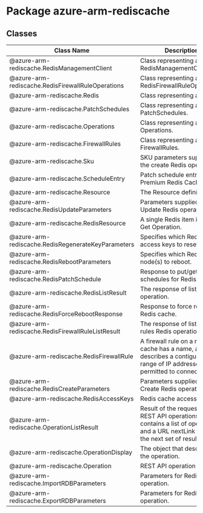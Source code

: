 # Package azure-arm-rediscache
## Classes
| Class Name | Description |
|---|---|
| @azure-arm-rediscache.RedisManagementClient |Class representing a RedisManagementClient.|
| @azure-arm-rediscache.RedisFirewallRuleOperations |Class representing a RedisFirewallRuleOperations.|
| @azure-arm-rediscache.Redis |Class representing a Redis.|
| @azure-arm-rediscache.PatchSchedules |Class representing a PatchSchedules.|
| @azure-arm-rediscache.Operations |Class representing a Operations.|
| @azure-arm-rediscache.FirewallRules |Class representing a FirewallRules.|
| @azure-arm-rediscache.Sku |SKU parameters supplied to the create Redis operation.|
| @azure-arm-rediscache.ScheduleEntry |Patch schedule entry for a Premium Redis Cache.|
| @azure-arm-rediscache.Resource |The Resource definition.|
| @azure-arm-rediscache.RedisUpdateParameters |Parameters supplied to the Update Redis operation.|
| @azure-arm-rediscache.RedisResource |A single Redis item in List or Get Operation.|
| @azure-arm-rediscache.RedisRegenerateKeyParameters |Specifies which Redis access keys to reset.|
| @azure-arm-rediscache.RedisRebootParameters |Specifies which Redis node(s) to reboot.|
| @azure-arm-rediscache.RedisPatchSchedule |Response to put/get patch schedules for Redis cache.|
| @azure-arm-rediscache.RedisListResult |The response of list Redis operation.|
| @azure-arm-rediscache.RedisForceRebootResponse |Response to force reboot for Redis cache.|
| @azure-arm-rediscache.RedisFirewallRuleListResult |The response of list firewall rules Redis operation.|
| @azure-arm-rediscache.RedisFirewallRule |A firewall rule on a redis cache has a name, and describes a contiguous range of IP addresses permitted to connect|
| @azure-arm-rediscache.RedisCreateParameters |Parameters supplied to the Create Redis operation.|
| @azure-arm-rediscache.RedisAccessKeys |Redis cache access keys.|
| @azure-arm-rediscache.OperationListResult |Result of the request to list REST API operations. It contains a list of operations and a URL nextLink to get the next set of results.|
| @azure-arm-rediscache.OperationDisplay |The object that describes the operation.|
| @azure-arm-rediscache.Operation |REST API operation|
| @azure-arm-rediscache.ImportRDBParameters |Parameters for Redis import operation.|
| @azure-arm-rediscache.ExportRDBParameters |Parameters for Redis export operation.|
